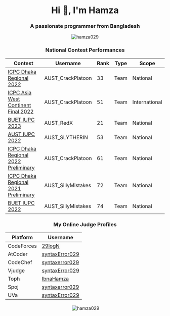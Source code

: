 <h1 align="center">Hi 👋, I'm Hamza</h1>
<h3 align="center">A passionate programmer from Bangladesh</h3>

<p align="center"> <img src="https://komarev.com/ghpvc/?username=hamza029&label=Profile%20views&color=0e75b6&style=flat" alt="hamza029" /> </p>

<div align="center">
  <h3>National Contest Performances</h3>

| Contest | Username | Rank | Type | Scope
| -- | -------- | ----------- | ---- | ---- |
| [ICPC Dhaka Regional 2022](https://algo.codemarshal.org/contests/dhaka-22/standings) | AUST_CrackPlatoon | 33 | Team | National |
| [ICPC Asia West Continent Final 2022](https://icpc.codedrills.io/contests/icpc-asia-west-continent-final-contest-2022/scoreboard) | AUST_CrackPlatoon | 51 | Team | International |
| [BUET IUPC 2023](https://toph.co/c/buet-inter-university-2023/standings/kiosk) | AUST_RedX | 21 | Team | National |
| [AUST IUPC 2022](https://algo.codemarshal.org/contests/aust-2022/standings) | AUST_SLYTHERIN | 53 | Team | National |
| [ICPC Dhaka Regional 2022 Preliminary](https://algo.codemarshal.org/contests/icpc-dhaka-22-preli/standings) | AUST_CrackPlatoon | 61 | Team | National |
| [ICPC Dhaka Regional 2021 Preliminary](https://algo.codemarshal.org/contests/icpc-dhaka-21-preli/standings) | AUST_SillyMistakes | 72 | Team | National |
| [BUET IUPC 2022](https://toph.co/c/buet-inter-university-2022/standings) | AUST_SillyMistakes | 74 | Team | National |
</div>


<div align="center">
<h3>My Online Judge Profiles</h3>

| Platform | Username
| -- | -------- |
| CodeForces | [29logN](https://codeforces.com/profile/29logN) |
| AtCoder | [syntaxError029](https://atcoder.jp/users/syntaxError029) |
| CodeChef | [syntaxerror029](https://www.codechef.com/users/syntaxerror029) |
| Vjudge | [syntaxError029](https://vjudge.net/user/syntaxError029) |
| Toph | [IbnaHamza](https://toph.co/u/IbnaHamza) |
| Spoj | [syntaxerror029](https://www.spoj.com/users/syntaxerror029/) |
| UVa | [syntaxError029](https://uhunt.onlinejudge.org/id/1191146) |
</div>


<p align="center">&nbsp;<img align="center" src="https://github-readme-stats.vercel.app/api?username=hamza029&show_icons=true&locale=en" alt="hamza029" /></p>

